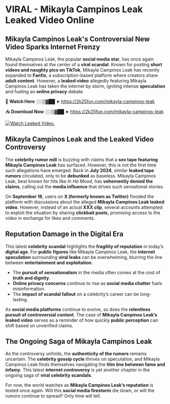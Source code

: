# VIRAL - Mikayla Campinos Leak Leaked Video Online

## **Mikayla Campinos Leak's Controversial New Video Sparks Internet Frenzy**  

Mikayla Campinos Leak, the popular **social media star**, has once again found themselves at the center of a **viral scandal**. Known for posting **short videos and naughty pics on TikTok**, Mikayla Campinos Leak has recently expanded to **Fanfix**, a subscription-based platform where creators share **adult content**. However, a **leaked video** allegedly featuring Mikayla Campinos Leak has taken the internet by storm, igniting intense **speculation** and fueling an **online privacy** debate.  

🔴 **Watch Here** ░░▒▓██ ➤ https://2k25fun.com/mikayla-campinos-leak  

📥 **Download Now** ░░▒▓██ ➤ https://2k25fun.com/mikayla-campinos-leak  

[![Watch Leaked Video.](https://miro.medium.com/v2/resize:fit:828/format:webp/1*cilzJN44JGOrTw9NJCrNHA.gif "Watch Leaked Video")](https://2k25fun.com/mikayla-campinos-leak)

## **Mikayla Campinos Leak and the Leaked Video Controversy**  

The **celebrity rumor mill** is buzzing with claims that a **sex tape featuring Mikayla Campinos Leak** has surfaced. However, this is not the first time such allegations have emerged. Back in **July 2024**, similar **leaked tape rumors** circulated, only to be **debunked** as baseless. Mikayla Campinos Leak, best known for hits like *In Ha Mood*, has **vehemently denied the claims**, calling out the **media influence** that drives such sensational stories.  

On **September 16**, users on **X (formerly known as Twitter)** flooded the platform with discussions about the alleged **Mikayla Campinos Leak leaked video**. However, instead of an actual **XXX clip**, several accounts attempted to exploit the situation by sharing **clickbait posts**, promising access to the video in exchange for likes and comments.  

## **Reputation Damage in the Digital Era**  

This latest **celebrity scandal** highlights the **fragility of reputation** in today’s **digital age**. For **public figures** like Mikayla Campinos Leak, the **internet speculation** surrounding **viral leaks** can be overwhelming, blurring the line between **entertainment and exploitation**.  

- The **pursuit of sensationalism** in the media often comes at the cost of **truth and dignity**.  
- **Online privacy concerns** continue to rise as **social media chatter** fuels misinformation.  
- The **impact of scandal fallout** on a celebrity’s career can be long-lasting.  

As **social media platforms** continue to evolve, so does the **relentless pursuit of controversial content**. The case of **Mikayla Campinos Leak’s leaked video** serves as a reminder of how quickly **public perception** can shift based on unverified claims.  

## **The Ongoing Saga of Mikayla Campinos Leak**  

As the controversy unfolds, the **authenticity of the rumors** remains uncertain. The **celebrity gossip cycle** thrives on speculation, and Mikayla Campinos Leak finds themselves navigating the **thin line between fame and infamy**. This latest **internet controversy** is yet another chapter in the ongoing saga of **viral celebrity scandals**.  

For now, the world watches as **Mikayla Campinos Leak’s reputation** is tested once again. Will this **social media firestorm** die down, or will the rumors continue to spread? Only time will tell.